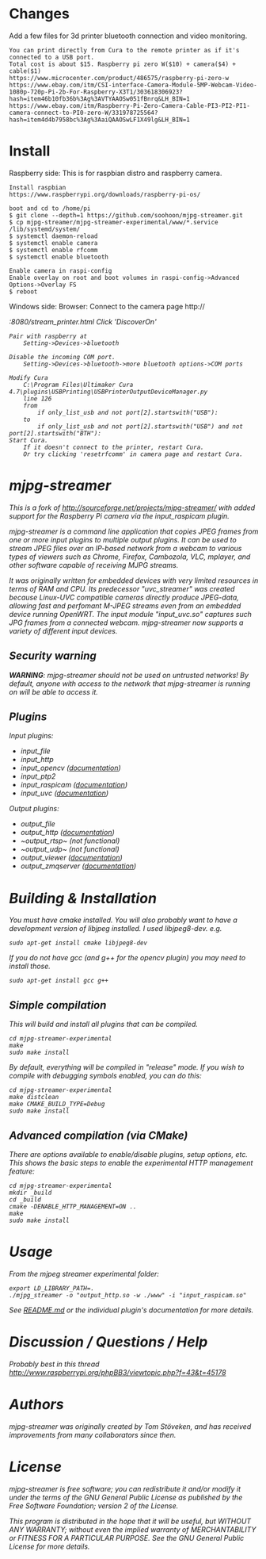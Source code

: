 Changes
=======
Add a few files for 3d printer bluetooth connection and video monitoring.

	You can print directly from Cura to the remote printer as if it's connected to a USB port.
	Total cost is about $15. Raspberry pi zero W($10) + camera($4) + cable($1)
	https://www.microcenter.com/product/486575/raspberry-pi-zero-w
	https://www.ebay.com/itm/CSI-interface-Camera-Module-5MP-Webcam-Video-1080p-720p-Pi-2b-For-Raspberry-X3T1/303618306923?hash=item46b10fb36b%3Ag%3AVTYAAOSw051fBnrq&LH_BIN=1
	https://www.ebay.com/itm/Raspberry-Pi-Zero-Camera-Cable-PI3-PI2-PI1-camera-connect-to-PI0-zero-W/331978725564?hash=item4d4b7958bc%3Ag%3AaiQAAOSwLF1X49lg&LH_BIN=1

Install
=======

Raspberry side:
This is for raspbian distro and raspberry camera.

	Install raspbian
	https://www.raspberrypi.org/downloads/raspberry-pi-os/

	boot and cd to /home/pi
	$ git clone --depth=1 https://github.com/soohoon/mjpg-streamer.git
	$ cp mjpg-streamer/mjpg-streamer-experimental/www/*.service /lib/systemd/system/
	$ systemctl daemon-reload
	$ systemctl enable camera
	$ systemctl enable rfcomm
	$ systemctl enable bluetooth

	Enable camera in raspi-config
	Enable overlay on root and boot volumes in raspi-config->Advanced Options->Overlay FS
	$ reboot

Windows side:
	Browser: Connect to the camera page
		http://<address>:8080/stream_printer.html
		Click 'DiscoverOn'

	Pair with raspberry at
		Setting->Devices->bluetooth

	Disable the incoming COM port.
		Setting->Devices->bluetooth->more bluetooth options->COM ports

	Modify Cura
		C:\Program Files\Ultimaker Cura 4.7\plugins\USBPrinting\USBPrinterOutputDeviceManager.py
		line 126
		from
			if only_list_usb and not port[2].startswith("USB"):
		to
			if only_list_usb and not port[2].startswith("USB") and not port[2].startswith("BTH"):
	Start Cura.
		If it doesn't connect to the printer, restart Cura.
		Or try clicking 'resetrfcomm' in camera page and restart Cura.

mjpg-streamer
=============

This is a fork of http://sourceforge.net/projects/mjpg-streamer/ with added support for the Raspberry Pi camera via the input_raspicam plugin.

mjpg-streamer is a command line application that copies JPEG frames from one
or more input plugins to multiple output plugins. It can be used to stream
JPEG files over an IP-based network from a webcam to various types of viewers
such as Chrome, Firefox, Cambozola, VLC, mplayer, and other software capable
of receiving MJPG streams.

It was originally written for embedded devices with very limited resources in
terms of RAM and CPU. Its predecessor "uvc_streamer" was created because
Linux-UVC compatible cameras directly produce JPEG-data, allowing fast and
perfomant M-JPEG streams even from an embedded device running OpenWRT. The
input module "input_uvc.so" captures such JPG frames from a connected webcam.
mjpg-streamer now supports a variety of different input devices.

Security warning
----------------

**WARNING**: mjpg-streamer should not be used on untrusted networks!
By default, anyone with access to the network that mjpg-streamer is running
on will be able to access it.

Plugins
-------

Input plugins:

* input_file
* input_http
* input_opencv ([documentation](mjpg-streamer-experimental/plugins/input_opencv/README.md))
* input_ptp2
* input_raspicam ([documentation](mjpg-streamer-experimental/plugins/input_raspicam/README.md))
* input_uvc ([documentation](mjpg-streamer-experimental/plugins/input_uvc/README.md))

Output plugins:

* output_file
* output_http ([documentation](mjpg-streamer-experimental/plugins/output_http/README.md))
* ~output_rtsp~ (not functional)
* ~output_udp~ (not functional)
* output_viewer ([documentation](mjpg-streamer-experimental/plugins/output_viewer/README.md))
* output_zmqserver ([documentation](mjpg-streamer-experimental/plugins/output_zmqserver/README.md))

Building & Installation
=======================

You must have cmake installed. You will also probably want to have a development
version of libjpeg installed. I used libjpeg8-dev. e.g.

    sudo apt-get install cmake libjpeg8-dev

If you do not have gcc (and g++ for the opencv plugin) you may need to install those.

    sudo apt-get install gcc g++

Simple compilation
------------------

This will build and install all plugins that can be compiled.

    cd mjpg-streamer-experimental
    make
    sudo make install
    
By default, everything will be compiled in "release" mode. If you wish to compile
with debugging symbols enabled, you can do this:

    cd mjpg-streamer-experimental
    make distclean
    make CMAKE_BUILD_TYPE=Debug
    sudo make install
    
Advanced compilation (via CMake)
--------------------------------

There are options available to enable/disable plugins, setup options, etc. This
shows the basic steps to enable the experimental HTTP management feature:

    cd mjpg-streamer-experimental
    mkdir _build
    cd _build
    cmake -DENABLE_HTTP_MANAGEMENT=ON ..
    make
    sudo make install

Usage
=====
From the mjpeg streamer experimental
folder:
```
export LD_LIBRARY_PATH=.
./mjpg_streamer -o "output_http.so -w ./www" -i "input_raspicam.so"
```

See [README.md](mjpg-streamer-experimental/README.md) or the individual plugin's documentation for more details.

Discussion / Questions / Help
=============================

Probably best in this thread
http://www.raspberrypi.org/phpBB3/viewtopic.php?f=43&t=45178

Authors
=======

mjpg-streamer was originally created by Tom Stöveken, and has received
improvements from many collaborators since then.


License
=======

mjpg-streamer is free software; you can redistribute it and/or modify
it under the terms of the GNU General Public License as published by
the Free Software Foundation; version 2 of the License.

This program is distributed in the hope that it will be useful,
but WITHOUT ANY WARRANTY; without even the implied warranty of
MERCHANTABILITY or FITNESS FOR A PARTICULAR PURPOSE.  See the 
GNU General Public License for more details.
